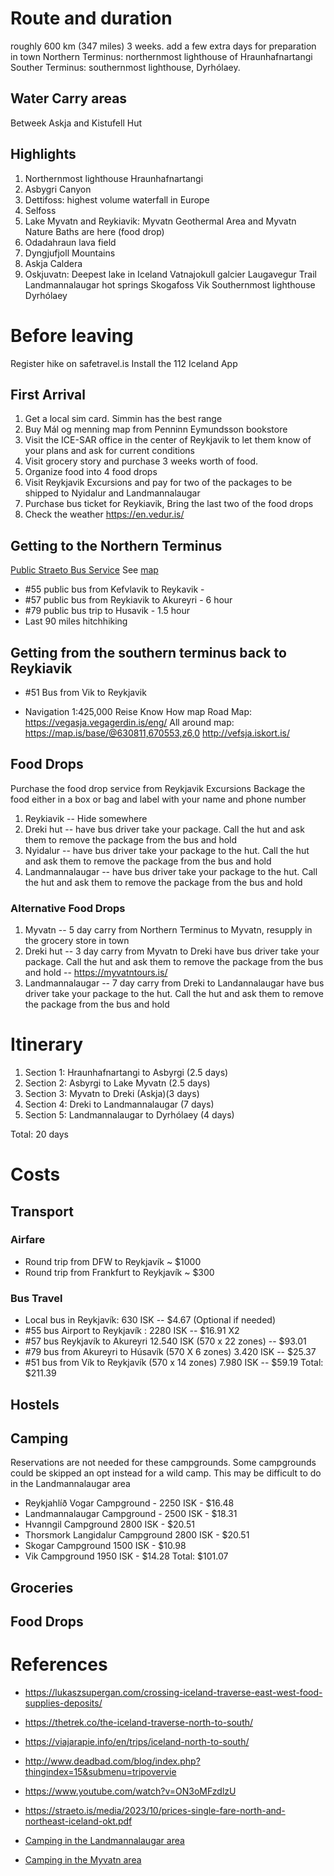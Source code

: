 # Route and duration
roughly 600 km (347 miles)
3 weeks. add a few extra days for preparation in town
Northern Terminus: northernmost lighthouse of Hraunhafnartangi
Souther Terminus: southernmost lighthouse, Dyrhólaey.
## Water Carry areas
Betweek Askja and Kistufell Hut
## Highlights
1. Northernmost lighthouse Hraunhafnartangi
2. Asbygri Canyon
3. Dettifoss: highest volume waterfall in Europe
4. Selfoss
5. Lake Myvatn and Reykiavik: Myvatn Geothermal Area and Myvatn Nature Baths are here (food drop)
6. Odadahraun lava field
7. Dyngjufjoll Mountains
8. Askja Caldera
9. Oskjuvatn: Deepest lake in Iceland
Vatnajokull galcier
Laugavegur Trail
Landmannalaugar hot springs
Skogafoss
Vik
Southernmost lighthouse Dyrhólaey

# Before leaving
Register hike on safetravel.is
Install the 112 Iceland App
## First Arrival
1. Get a local sim card. Simmin has the best range
2. Buy Mál og menning map from Penninn Eymundsson bookstore
2. Visit the ICE-SAR office in the center of Reykjavik to let them know of your plans and ask for current conditions
3. Visit grocery story and purchase 3 weeks worth of food.
4. Organize food into 4 food drops
5. Visit Reykjavik Excursions and pay for two of the packages to be shipped to Nyidalur and Landmannalaugar
6. Purchase bus ticket for Reykiavik, Bring the last two of the food drops
7. Check the weather https://en.vedur.is/

## Getting to the Northern Terminus
[Public Straeto Bus Service](https://straeto.is/)
See [map](https://straeto.is/media/2022/08/str-heildarkort-samgo-CC-88ngur-vagnar.png)
- #55 public bus from Kefvlavik to Reykavik - 
- #57 public bus from Reykiavik to Akureyri - 6 hour
- #79 public bus trip to Husavik - 1.5 hour
- Last 90 miles hitchhiking
## Getting from the southern terminus back to Reykiavik
- #51 Bus from Vik to Reykjavik
* Navigation
1:425,000 Reise Know How map
Road Map: https://vegasja.vegagerdin.is/eng/
All around map: https://map.is/base/@630811,670553,z6,0
http://vefsja.iskort.is/
## Food Drops
Purchase the food drop service from Reykjavik Excursions
Backage the food either in a box or bag and label with your name and phone number

1. Reykiavik -- Hide somewhere
2. Dreki hut -- have bus driver take your package. Call the hut and ask them to remove the package from the bus and hold
3. Nyidalur -- have bus driver take your package to the hut. Call the hut and ask them to remove the package from the bus and hold
4. Landmannalaugar -- have bus driver take your package to the hut. Call the hut and ask them to remove the package from the bus and hold

### Alternative Food Drops
1. Myvatn -- 5 day carry from Northern Terminus to Myvatn, resupply in the grocery store in town
2. Dreki hut -- 3 day carry from Myvatn to Dreki have bus driver take your package. Call the hut and ask them to remove the package from the bus and hold -- https://myvatntours.is/
3. Landmannalaugar -- 7 day carry from Dreki to Landannalaugar have bus driver take your package to the hut. Call the hut and ask them to remove the package from the bus and hold

# Itinerary
1. Section 1: Hraunhafnartangi to Asbyrgi (2.5 days)
2. Section 2: Asbyrgi to Lake Myvatn (2.5 days)
3. Section 3: Myvatn to Dreki (Askja)(3 days)
4. Section 4: Dreki to Landmannalaugar (7 days)
5. Section 5: Landmannalaugar to Dyrhólaey (4 days)

Total: 20 days

# Costs
## Transport
### Airfare
* Round trip from DFW to Reykjavík ~ $1000
* Round trip from Frankfurt to Reykjavík ~ $300
### Bus Travel
* Local bus in Reykjavík: 630 ISK -- $4.67 (Optional if needed)
* #55 bus Airport to Reykjavík : 2280 ISK -- $16.91 X2
* #57 bus Reykjavík to Akureyri 12.540 ISK (570 x 22 zones) -- $93.01
* #79 bus from Akureyri to Húsavík  (570 X 6 zones) 3.420 ISK -- $25.37
* #51 bus from Vík to Reykjavík  (570 x 14 zones) 7.980 ISK -- $59.19
Total: $211.39
## Hostels
## Camping
Reservations are not needed for these campgrounds.
Some campgrounds could be skipped an opt instead for a wild camp. This may be difficult to do in the Landmannalaugar area
* Reykjahlíð Vogar Campground - 2250 ISK - $16.48
* Landmannalaugar Campground - 2500 ISK - $18.31
* Hvanngil Campground 2800 ISK - $20.51
* Thorsmork Langidalur Campground 2800 ISK - $20.51
* Skogar Campground 1500 ISK - $10.98
* Vik Campground 1950 ISK - $14.28
Total: $101.07
## Groceries

## Food Drops


# References
* https://lukaszsupergan.com/crossing-iceland-traverse-east-west-food-supplies-deposits/
* https://thetrek.co/the-iceland-traverse-north-to-south/
* https://viajarapie.info/en/trips/iceland-north-to-south/

* http://www.deadbad.com/blog/index.php?thingindex=15&submenu=tripovervie
* https://www.youtube.com/watch?v=ON3oMFzdlzU
* https://straeto.is/media/2023/10/prices-single-fare-north-and-northeast-iceland-okt.pdf
* [Camping in the Landmannalaugar area](https://www.fi.is/en/mountain-huts/terms-and-conditions)
* [Camping in the Myvatn area](https://www.vogartravelservice.com/camping)
